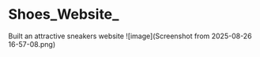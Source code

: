 # Shoes_Website_
Built an attractive sneakers website
![image](Screenshot from 2025-08-26 16-57-08.png)
